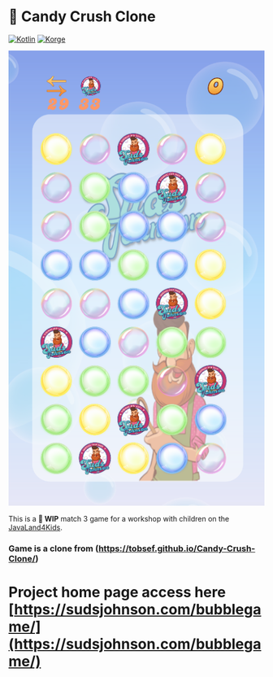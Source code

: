 # 🍭 Candy Crush Clone
[![Kotlin](https://img.shields.io/badge/Kotlin-1.3.70-blue.svg?style=flat&logo=kotlin&logoColor=white)](http://kotlinlang.org)
[![Korge](https://img.shields.io/badge/Korge-1.10.2.0-836DAC.svg)](https://korge.soywiz.com/)

![Screenshot](game-img.PNG)

This is a **🚧 WIP** match 3 game for a workshop with children on the [JavaLand4Kids](https://www.javaland.eu/de/javaland-2018/javaland4kids/).

### Game is a clone from (https://tobsef.github.io/Candy-Crush-Clone/)
# Project home page access here [https://sudsjohnson.com/bubblegame/](https://sudsjohnson.com/bubblegame/)
